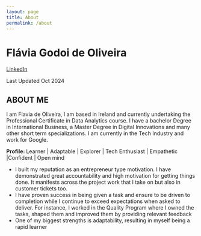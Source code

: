 ```yaml
---
layout: page
title: About
permalink: /about
---
```



<h1>
Flávia Godoi de Oliveira
</h1>
<p>
 <a href="https://www.linkedin.com/in/fl%C3%A1via-de-oliveira-1953b4134/">LinkedIn</a><strong> </strong>
</p>
<p>
  Last Updated Oct 2024
</p>
   <td colspan="3" style="background-color: null">
<h2><strong>ABOUT ME</strong></h2>

I am Flavia de Oliveira, I am based in Ireland and currently undertaking the Professional Certificate in Data Analytics course. I have a bachelor Degree in International Business, a Master Degree in Digital Innovations and many other short term specializations. I am currently in the Tech Industry and work for Google.
</p>
<p>
<strong>Profile: </strong>Learner | Adaptable | Explorer | Tech Enthusiast | Empathetic |Confident | Open mind
</p>
   </td>
   <td colspan="3" style="background-color: null">
   </td>
   <td colspan="3" style="background-color: null"><ul>

<li>I built my reputation as an entrepreneur type motivation. I have demonstrated great accountability and high motivation for getting things done. It manifests across the project work that I take on but also in customer tickets too. 
<li>I have proven success in being given a task and ensure to be driven to completion while I continue to exceed expectations when asked to deliver. For instance, I worked in the Quality Program where I owned the tasks, shaped them and improved them by providing relevant feedback
<li>One of my biggest strengths is adaptability, resulting in myself being a rapid learner</li></ul>

   </td>
   <td colspan="3" style="background-color: null">
   </td>
